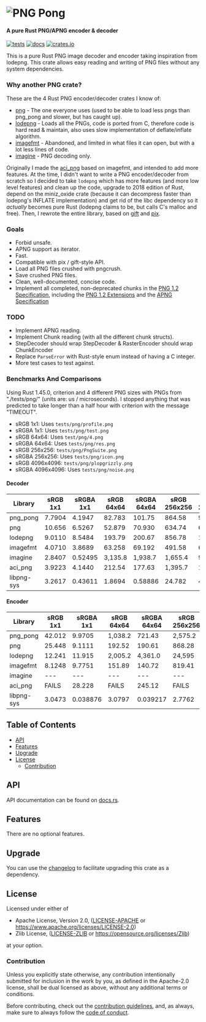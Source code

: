 # ![PNG Pong](https://raw.githubusercontent.com/AldaronLau/png_pong/master/res/icon.png)

#### A pure Rust PNG/APNG encoder & decoder

[![tests](https://github.com/AldaronLau/png_pong/workflows/tests/badge.svg)](https://github.com/AldaronLau/png_pong/actions?query=workflow%3Atests)
[![docs](https://docs.rs/png_pong/badge.svg)](https://docs.rs/png_pong)
[![crates.io](https://img.shields.io/crates/v/png_pong.svg)](https://crates.io/crates/png_pong)

This is a pure Rust PNG image decoder and encoder taking inspiration from
lodepng.  This crate allows easy reading and writing of PNG files without any
system dependencies.

### Why another PNG crate?
These are the 4 Rust PNG encoder/decoder crates I know of:
- [png](https://crates.io/crates/png) - The one everyone uses (used to be able
  to load less pngs than png_pong and slower, but has caught up).
- [lodepng](https://crates.io/crates/lodepng) - Loads all the PNGs, code
  is ported from C, therefore code is hard read & maintain, also uses
  slow implementation of deflate/inflate algorithm.
- [imagefmt](https://crates.io/crates/imagefmt) - Abandoned, and
  limited in what files it can open, but with a lot less lines of code.
- [imagine](https://crates.io/crates/imagine) - PNG decoding only.

Originally I made the [aci_png](https://crates.io/crates/aci_png) based
on imagefmt, and intended to add more features.  At the time, I didn't want to
write a PNG encoder/decoder from scratch so I decided to take `lodepng` which
has more features (and more low level features) and clean up the code, upgrade
to 2018 edition of Rust, depend on the miniz\_oxide crate (because it can
decompress faster than lodepng's INFLATE implementation) and get rid of the libc
dependency so it *actually* becomes pure Rust (lodepng claims to be, but calls
C's malloc and free).  Then, I rewrote the entire library, based on
[gift](https://crates.io/crates/gift) and [pix](https://crates.io/crates/pix).

### Goals
 - Forbid unsafe.
 - APNG support as iterator.
 - Fast.
 - Compatible with pix / gift-style API.
 - Load all PNG files crushed with pngcrush.
 - Save crushed PNG files.
 - Clean, well-documented, concise code.
 - Implement all completed, non-deprecated chunks in the
   [PNG 1.2 Specification](http://www.libpng.org/pub/png/spec/1.2/PNG-Contents.html),
   including the
   [PNG 1.2 Extensions](https://pmt.sourceforge.io/specs/pngext-1.2.0-pdg-h20.html)
   and the
   [APNG Specification](https://wiki.mozilla.org/APNG_Specification)

### TODO
 - Implement APNG reading.
 - Implement Chunk reading (with all the different chunk structs).
 - StepDecoder should wrap StepDecoder & RasterEncoder should wrap ChunkEncoder
 - Replace `ParseError` with Rust-style enum instead of having a C integer.
 - More test cases to test against.

### Benchmarks And Comparisons
Using Rust 1.45.0, criterion and 4 different PNG sizes with PNGs from
"./tests/png/" (units are: us / microseconds).  I stopped anything that was
predicted to take longer than a half hour with criterion with the message
"TIMEOUT".

- sRGB 1x1: Uses `tests/png/profile.png`
- sRGBA 1x1: Uses `tests/png/test.png`
- sRGB 64x64: Uses `test/png/4.png`
- sRGBA 64x64: Uses `tests/png/res.png`
- sRGB 256x256: `tests/png/PngSuite.png`
- sRGBA 256x256: Uses `tests/png/icon.png`
- sRGB 4096x4096: `tests/png/plopgrizzly.png`
- sRGBA 4096x4096: Uses `tests/png/noise.png`

#### Decoder
| Library    | sRGB 1x1 | sRGBA 1x1 | sRGB 64x64 | sRGBA 64x64 | sRGB 256x256 | sRGBA 256x256 | sRGB 4096x4096 | sRGBA 4096x4096 |
|------------|----------|-----------|------------|-------------|--------------|---------------|----------------|-----------------|
| png_pong   | 7.7904   | 4.1947    | 82.783     | 101.75      | 864.58       | 905.51        | 174,040        | 542,570         |
| png        | 10.656   | 6.5267    | 52.879     | 70.930      | 634.74       | 686.75        | 119,790        | 300,980         |
| lodepng    | 9.0110   | 8.5484    | 193.79     | 200.67      | 856.78       | 1,280.4       | 196,740        | 1,722,800       |
| imagefmt   | 4.0710   | 3.8689    | 63.258     | 69.192      | 491.58       | 637.12        | 67,663         | 464,730         |
| imagine    | 2.8407   | 0.52495   | 3,135.8    | 1,938.7     | 1,655.4      | 9,473.0       | 404,520        | TIMEOUT         |
| aci_png    | 3.9223   | 4.1440    | 212.54     | 177.63      | 1,395.7      | 1,674.3       | 373,510        | 1,242,000       |
| libpng-sys | 3.2617   | 0.43611   | 1.8694     | 0.58886     | 24.782       | 4.1214        | 17,539         | 17,259          |

#### Encoder
| Library    | sRGB 1x1 | sRGBA 1x1 | sRGB 64x64 | sRGBA 64x64 | sRGB 256x256 | sRGBA 256x256 | sRGB 4096x4096 | sRGBA 4096x4096 |
|------------|----------|-----------|------------|-------------|--------------|---------------|----------------|-----------------|
| png_pong   | 42.012   | 9.9705    | 1,038.2    | 721.43      | 2,575.2      | 5,105.4       | 579,200        | 3,201,900       |
| png        | 25.448   | 9.1111    | 192.52     | 190.61      | 868.28       | 1,432.2       | 184,340        | 1,384,400       |
| lodepng    | 12.241   | 11.915    | 2,005.2    | 4,361.0     | 24,595       | 162,510       | TIMEOUT        | TIMEOUT         |
| imagefmt   | 8.1248   | 9.7751    | 151.89     | 140.72      | 819.41       | 1,483.4       | 214,010        | 770,080         |
| imagine    | ---      | ---       | ---        | ---         | ---          | ---           | ---            | ---             |
| aci_png    | FAILS    | 28.228    | FAILS      | 245.12      | FAILS        | 2,167.0       | FAILS          | 1,823,400       |                |                 |
| libpng-sys | 3.0473   | 0.038876  | 3.0797     | 0.039217    | 2.7762       | 0.039250      | 3.7263         | 0.039266        |

## Table of Contents
- [API](#api)
- [Features](#features)
- [Upgrade](#upgrade)
- [License](#license)
   - [Contribution](#contribution)

## API
API documentation can be found on [docs.rs](https://docs.rs/png_pong).

## Features
There are no optional features.

## Upgrade
You can use the
[changelog](https://github.com/AldaronLau/png_pong/blob/master/CHANGELOG.md)
to facilitate upgrading this crate as a dependency.

## License
Licensed under either of
 - Apache License, Version 2.0,
   ([LICENSE-APACHE](https://github.com/AldaronLau/png_pong/blob/master/LICENSE-APACHE)
   or https://www.apache.org/licenses/LICENSE-2.0)
 - Zlib License,
   ([LICENSE-ZLIB](https://github.com/AldaronLau/png_pong/blob/master/LICENSE-ZLIB)
   or https://opensource.org/licenses/Zlib)

at your option.

### Contribution
Unless you explicitly state otherwise, any contribution intentionally submitted
for inclusion in the work by you, as defined in the Apache-2.0 license, shall be
dual licensed as above, without any additional terms or conditions.

Before contributing, check out the
[contribution guidelines](https://github.com/AldaronLau/png_pong/blob/master/CONTRIBUTING.md),
and, as always, make sure to always follow the
[code of conduct](https://github.com/AldaronLau/png_pong/blob/master/CODE_OF_CONDUCT.md).
